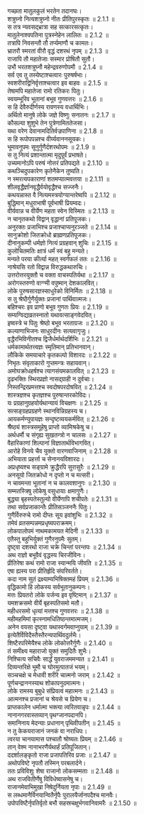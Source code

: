

  
गच्छता मातुलकुलं भरतेन तदानघः।  
शत्रुघ्नो नित्यशत्रुघ्नो नीतः प्रीतिपुरस्कृतः ॥ 2.1.1 ॥   
स तत्र न्यवसद्भ्रात्रा सह सत्कारसत्कृतः।  
मातुलेनाश्वपतिना पुत्रस्नेहेन लालितः ॥ 2.1.2 ॥   
तत्रापि निवसन्तौ तौ तर्प्यमाणौ च कामतः।  
भ्रातरौ स्मरतां वीरौ वृद्धं दशरथं नृपम् ॥ 2.1.3 ॥   
राजापि तौ महातेजाः सस्मार प्रोषितौ सुतौ।  
उभौ भरतशत्रुघ्नौ महेन्द्रवरुणोपमौ ॥ 2.1.4 ॥   
सर्व एव तु तस्येष्टाश्चत्वारः पुरुषर्षभाः।  
स्वशरीराद्विनिर्वृत्ताश्चत्वार इव बाहवः ॥ 2.1.5 ॥   
तेषामपि महातेजा रामो रतिकरः पितुः।  
स्वयम्भूरिव भूतानां बभूव गुणवत्तरः ॥ 2.1.6 ॥   
स हि देवैरुदीर्णस्य रावणस्य वधार्थिभिः।  
अर्थितो मानुषे लोके जज्ञे विष्णुः सनातनः ॥ 2.1.7 ॥   
कौसल्या शुशुभे तेन पुत्रेणामिततेजसा।  
यथा वरेण देवानामदितिर्वज्रपाणिना ॥ 2.1.8 ॥   
स हि रूपोपपन्नश्च वीर्य्यवाननसूयकः।  
भूमावनुपमः सूनुर्गुणैर्दशरथोपमः ॥ 2.1.9 ॥   
स तु नित्यं प्रशान्तात्मा मृदुपूर्वं प्रभाषते।  
उच्यमानोऽपि परुषं नोत्तरं प्रतिपद्यते ॥ 2.1.10 ॥   
कथञ्चिदुपकारेण कृतेनैकेन तुष्यति।  
न स्मरत्यपकाराणां शतमप्यात्मवत्तया ॥ 2.1.11 ॥   
शीलवृद्धैर्ज्ञानवृद्धैर्वयोवृद्धैश्च सज्जनैः।  
कथयन्नास्त वै नित्यमस्त्रयोग्यान्तरेष्वपि ॥ 2.1.12 ॥   
बुद्धिमान् मधुराभाषी पूर्वभाषी प्रियम्वदः।  
वीर्यवान्न च वीर्येण महता स्वेन विस्मितः ॥ 2.1.13 ॥   
न चानृतकथो विद्वान् वृद्धानां प्रतिपूजकः।  
अनुरक्तः प्रजाभिश्च प्रजाश्चाप्यनुरञ्जते ॥ 2.1.14 ॥   
सानुक्रोशो जितक्रोधो ब्राह्मणप्रतिपूजकः।  
दीनानुकम्पी धर्मज्ञो नित्यं प्रग्रहवान् शुचिः ॥ 2.1.15 ॥   
कुलोचितमतिः क्षात्रं धर्मं स्वं बहु मन्यते।  
मन्यते परया कीर्त्या महत् स्वर्गफलं ततः ॥ 2.1.16 ॥   
नाश्रेयसि रतो विद्वान्न विरुद्धकथारुचिः।  
उत्तरोत्तरयुक्तौ च वक्ता वाचस्पतिर्यथा ॥ 2.1.17 ॥   
अरोगस्तरुणो वाग्ग्मी वपुष्मान् देशकालवित्।  
लोके पुरुषसारज्ञस्साधुरेको विनिर्मितः ॥ 2.1.18 ॥   
स तु श्रेष्ठैर्गुणैर्युक्तः प्रजानां पार्थिवात्मजः।  
बहिश्चरः इव प्राणो बभूव गुणतः प्रियः ॥ 2.1.19 ॥   
सम्यग्विद्याव्रतस्नातो यथावत्साङ्गवेदवित्।  
इष्वस्त्रे च पितुः श्रेष्ठो बभूव भरताग्रजः ॥ 2.1.20 ॥   
कल्याणाभिजनः साधुरदीनः सत्यवागृजुः।  
वृद्धैरभिविनीतश्च द्विजैर्धर्मार्थदर्शिभिः ॥ 2.1.21 ॥   
धर्मकामार्थतत्त्वज्ञः स्मृतिमान् प्रतिभानवान्।  
लौकिके समयाचारे कृतकल्पो विशारदः ॥ 2.1.22 ॥   
निभृतः संवृताकारो गुप्तमन्त्रः सहायवान्।  
अमोघक्रोधहर्षश्च त्यागसंयमकालवित् ॥ 2.1.23 ॥   
दृढभक्तिः स्थिरप्रज्ञो नासद्ग्राही न दुर्वचाः।  
निस्तन्द्रिरप्रमत्तश्च स्वदोषपरदोषवित् ॥ 2.1.24 ॥   
शास्त्रज्ञश्च कृतज्ञश्च पुरुषान्तरकोविदः।  
यः प्रग्रहानुग्रहयोर्यथान्यायं विचक्षणः ॥ 2.1.25 ॥   
सत्सङ्ग्रहप्रग्रहणे स्थानविन्निग्रहस्य च।  
आयकर्मण्युपायज्ञः सन्दृष्टव्ययकर्मवित् ॥ 2.1.26 ॥   
श्रैष्ठ्यं शास्त्रसमूहेषु प्राप्तो व्यामिश्रकेषु च।  
अर्थधर्मौ च संगृह्य सुखतन्त्रो न चालसः ॥ 2.1.27 ॥   
वैहारिकाणां शिल्पानां विज्ञातार्थविभागवित्।  
आरोहे विनये चैव युक्तो वारणवाजिनाम् ॥ 2.1.28 ॥   
अभियाता प्रहर्त्ता च सेनानयविशारदः।  
अप्रधृष्यश्च सङ्ग्रामे क्रुद्धैरपि सुरासुरैः ॥ 2.1.29 ॥   
अनसूयो जितक्रोधो न दृप्तो न च मत्सरी।  
न चावमन्ता भूतानां न च कालवशानुगः ॥ 2.1.30 ॥   
सम्मतस्त्रिषु लोकेषु वसुधायाः क्षमागुणैः।  
बुद्ध्या बृहस्पतेस्तुल्यो वीर्येणापि शचीपतेः ॥ 2.1.31 ॥   
तथा सर्वप्रजाकान्तैः प्रीतिसञ्जननैः पितुः।  
गुणैर्विरुरुचे रामो दीप्तः सूय इवांशुभिः ॥ 2.1.32 ॥   
तमेवं व्रतसम्पन्नमप्रधृष्यपराक्रमम्।  
लोकपालोपमं नाथमकामयत मेदिनी ॥ 2.1.33 ॥   
एतैस्तु बहुभिर्युक्तं गुणैरनुपमैः सुतम्।  
दृष्ट्वा दशरथो राजा चक्रे चिन्तां परन्तपः ॥ 2.1.34 ॥   
अथ राज्ञो बभूवैवं वृद्धस्य चिरजीविनः।  
प्रीतिरेषा कथं रामो राजा स्यान्मयि जीवति ॥ 2.1.35 ॥   
एषा ह्यस्य परा प्रीतिर्हृदि संपरिवर्तते।  
कदा नाम सुतं द्रक्ष्याम्यभिषिक्तमहं प्रियम् ॥ 2.1.36 ॥   
वृद्धिकामो हि लोकस्य सर्वभूतानुकम्पनः।  
मत्तः प्रियतरो लोके पर्जन्य इव वृष्टिमान् ॥ 2.1.37 ॥   
यमशक्रसमो वीर्ये बृहस्पतिसमो मतौ।  
महीधरसमो धृत्यां मत्तश्च गुणवत्तरः ॥ 2.1.38 ॥   
महीमहमिमां कृत्स्नामधितिष्ठन्तमात्मजम्।  
अनेन वयसा दृष्ट्वा यथास्वर्गमवाप्नुयाम् ॥ 2.1.39 ॥   
इत्येतैर्विविदैस्तैस्तैरन्यपार्थिवदुर्लभैः।  
शिष्टैरपरिमेयैश्च लोके लोकोत्तरैर्गुणैः ॥ 2.1.40 ॥   
तं समीक्ष्य महाराजो युक्तं समुदितैः शुभैः।  
निश्चित्य सचिवैः सार्द्धं युवराजममन्यत ॥ 2.1.41 ॥   
दिव्यन्तरिक्षे भूमौ च घोरमुत्पातजं भयम्।  
सञ्चचक्षे च मेधावी शरीरे चात्मनो जराम् ॥ 2.1.42 ॥   
पूर्णचन्द्राननस्याथ शोकापनुदमात्मनः।  
लोके रामस्य बुबुधे संप्रियत्वं महात्मनः ॥ 2.1.43 ॥   
आत्मनश्च प्रजानां च श्रेयसे च प्रियेण च।  
प्राप्तकालेन धर्मात्मा भक्त्या त्वरितवान्नृपः ॥ 2.1.44 ॥   
नानानगरवास्तव्यान् पृथग्जानपदानपि।  
समानिनाय मेदन्याः प्रधानान् पृथिवीपतीन् ॥ 2.1.45 ॥   
न तु केकयराजानं जनकं वा नराधिपः।  
त्वरया चानयामास पश्चातौ श्रोष्यतः प्रियम् ॥ 2.1.46 ॥   
तान् वेश्म नानाभरणैर्यथार्हं प्रतिपूजितान्।  
ददर्शालङ्कृतो राजा प्रजापतिरिव प्रजाः ॥ 2.1.47 ॥   
अथोपविष्टे नृपतौ तस्मिन् परबलार्दने।  
ततः प्रविविशुः शेषा राजानो लोकसम्मताः ॥ 2.1.48 ॥   
अथ राजवितीर्णेषु विविधेष्वासनेषु च।  
राजानमेवाभिमुखा निषेदुर्नियता नृपाः ॥ 2.1.49 ॥   
स लब्धमानैर्विनयान्वितैर्नृपैः पुरालयैर्जानपदैश्च मानवैः।  
उपोपविष्टैर्नृपतिर्वृतो बभौ सहस्रचक्षुर्भगवानिवामरैः ॥ 2.1.50 ॥   
